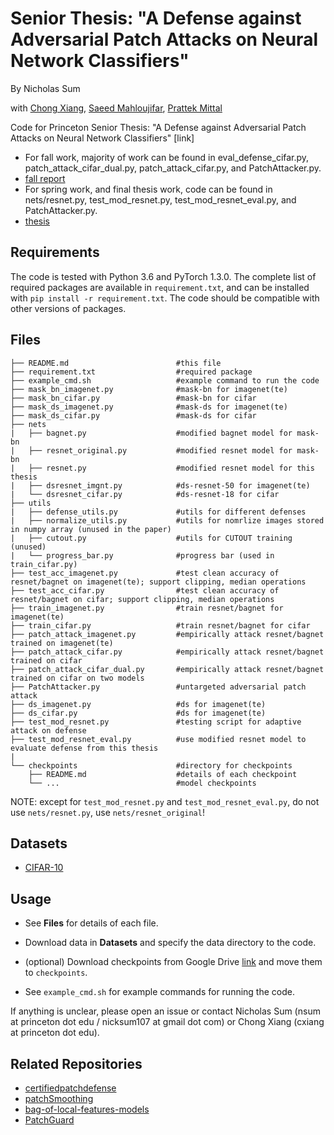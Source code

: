 # Senior Thesis: "A Defense against Adversarial Patch Attacks on Neural Network Classifiers"
By Nicholas Sum

with [Chong Xiang](http://xiangchong.xyz/), [Saeed Mahloujifar](https://smahloujifar.github.io/), [Prattek Mittal](https://www.princeton.edu/~pmittal/)


Code for Princeton Senior Thesis: "A Defense against Adversarial Patch Attacks on Neural Network Classifiers" [link]

- For fall work, majority of work can be found in eval_defense_cifar.py, patch_attack_cifar_dual.py, patch_attack_cifar.py, and PatchAttacker.py. 
- [fall report](https://drive.google.com/file/d/1CBtAL66XA5iAz675Yo4KpCaNsUGipjgn/view?usp=sharing)
- For spring work, and final thesis work, code can be found in nets/resnet.py, test_mod_resnet.py, test_mod_resnet_eval.py, and PatchAttacker.py. 
- [thesis](https://drive.google.com/file/d/1b29nv4iDBrWOw2kpout5yZaSd5lWK5o3/view?usp=sharing)

## Requirements
The code is tested with Python 3.6 and PyTorch 1.3.0. The complete list of required packages are available in `requirement.txt`, and can be installed with `pip install -r requirement.txt`. The code should be compatible with other versions of packages.

## Files
```shell
├── README.md                        #this file 
├── requirement.txt                  #required package
├── example_cmd.sh                   #example command to run the code
├── mask_bn_imagenet.py              #mask-bn for imagenet(te)
├── mask_bn_cifar.py                 #mask-bn for cifar
├── mask_ds_imagenet.py              #mask-ds for imagenet(te)
├── mask_ds_cifar.py                 #mask-ds for cifar
├── nets
|   ├── bagnet.py                    #modified bagnet model for mask-bn
|   ├── resnet_original.py           #modified resnet model for mask-bn
|   ├── resnet.py                    #modified resnet model for this thesis
|   ├── dsresnet_imgnt.py            #ds-resnet-50 for imagenet(te)
|   └── dsresnet_cifar.py            #ds-resnet-18 for cifar
├── utils
|   ├── defense_utils.py             #utils for different defenses
|   ├── normalize_utils.py           #utils for nomrlize images stored in numpy array (unused in the paper)
|   ├── cutout.py                    #utils for CUTOUT training (unused)
|   └── progress_bar.py              #progress bar (used in train_cifar.py)
├── test_acc_imagenet.py             #test clean accuracy of resnet/bagnet on imagenet(te); support clipping, median operations
├── test_acc_cifar.py                #test clean accuracy of resnet/bagnet on cifar; support clipping, median operations
├── train_imagenet.py                #train resnet/bagnet for imagenet(te)
├── train_cifar.py                   #train resnet/bagnet for cifar
├── patch_attack_imagenet.py         #empirically attack resnet/bagnet trained on imagenet(te)
├── patch_attack_cifar.py            #empirically attack resnet/bagnet trained on cifar
├── patch_attack_cifar_dual.py       #empirically attack resnet/bagnet trained on cifar on two models
├── PatchAttacker.py                 #untargeted adversarial patch attack 
├── ds_imagenet.py                   #ds for imagenet(te)
├── ds_cifar.py                      #ds for imagenet(te)
├── test_mod_resnet.py               #testing script for adaptive attack on defense
├── test_mod_resnet_eval.py          #use modified resnet model to evaluate defense from this thesis
|
└── checkpoints                      #directory for checkpoints
    ├── README.md                    #details of each checkpoint
    └── ...                          #model checkpoints
```
NOTE: except for `test_mod_resnet.py` and `test_mod_resnet_eval.py`, do not use `nets/resnet.py`, use `nets/resnet_original`!

## Datasets
- [CIFAR-10](https://www.cs.toronto.edu/~kriz/cifar.html)

## Usage
- See **Files** for details of each file. 

- Download data in **Datasets** and specify the data directory to the code.

- (optional) Download checkpoints from Google Drive [link](https://drive.google.com/drive/folders/1u5RsCuZNf7ddWW0utI4OrgWGmJCUDCuT?usp=sharing) and move them to `checkpoints`.

- See `example_cmd.sh` for example commands for running the code.

If anything is unclear, please open an issue or contact Nicholas Sum (nsum at princeton dot edu / nicksum107 at gmail dot com) or Chong Xiang (cxiang at princeton dot edu).

## Related Repositories
- [certifiedpatchdefense](https://github.com/Ping-C/certifiedpatchdefense)
- [patchSmoothing](https://github.com/alevine0/patchSmoothing)
- [bag-of-local-features-models](https://github.com/wielandbrendel/bag-of-local-features-models)
- [PatchGuard](https://github.com/inspire-group/PatchGuard)
